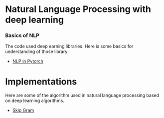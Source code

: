 # Natural Language Processing with deep learning
### Basics of NLP
The code used deep earning libraries. Here is some basics for understanding of those library
- [NLP in Pytorch](basics/NLP_pytorch.ipynb)


# Implementations 
Here are some of the algorithm used in natural language processing based on deep learning algorithms.

- [Skip Gram](skip-gram)

